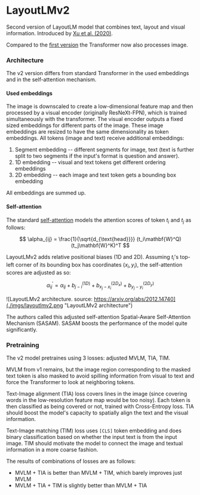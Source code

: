 # LayoutLMv2

Second version of LayoutLM model that combines text, layout and visual
information. Introduced by [Xu et al. (2020)](https://arxiv.org/abs/2012.14740).

Compared to the [first version](./layoutlm_v1.md) the Transformer now also
processes image.

### Architecture

The v2 version differs from standard Transformer in the used embeddings and in
the self-attention mechanism.

#### Used embeddings

The image is downscaled to create a low-dimensional feature map and then
processed by a visual encoder (originally ResNeXt-FPN), which is trained
simultaneously with the transformer. The visual encoder outputs a fixed sized
embeddings for different parts of the image. These image embeddings are resized
to have the same dimensionality as token embeddings. All tokens (image and text)
receive additional embeddings:

1. Segment embedding -- different segments for image, text (text is further
   split to two segments if the input's format is question and answer).
2. 1D embedding -- visual and text tokens get different ordering embeddings
3. 2D embedding -- each image and text token gets a bounding box embedding

All embeddings are summed up.

#### Self-attention

The standard [self-attention](./transformer_self_attention.md) models the
attention scores of token $t_i$ and $t_j$ as follows:

$$
\alpha_{ij} = \frac{1}{\sqrt{d_{\text{head}}}}
  (t_i\mathbf{W}^Q)
  (t_j\mathbf{W}^K)^T
$$

LayoutLMv2 adds relative positional biases (1D and 2D). Assuming $t_i$'s
top-left corner of its bounding box has coordinates $(x_i, y_i)$, the
self-attention scores are adjusted as so:

$$
\alpha_{ij}^\prime =
  \alpha_{ij} +
  b^{(1D)}_{j-i} +
  b^{(2D_x)}_{x_j - x_i} +
  b^{(2D_y)}_{y_j - y_i}
$$

![LayoutLMv2 architecture. source:
https://arxiv.org/abs/2012.14740](./imgs/layoutlmv2.png "LayoutLMv2
architecture")

The authors called this adjusted self-attention Spatial-Aware Self-Attention
Mechanism (SASAM). SASAM boosts the performance of the model quite
significantly.

### Pretraining

The v2 model pretraines using 3 losses: adjusted MVLM, TIA, TIM.

MVLM from v1 remains, but the image region corresponding to the masked text
token is also masked to avoid spilling information from visual to text and force
the Transformer to look at neighboring tokens.

Text-Image alignment (TIA) loss covers lines in the image (since covering words
in the low-resolution feature map would be too noisy). Each token is then
classified as being covered or not, trained with Cross-Entropy loss. TIA should
boost the model's capacity to spatially align the text and the visual
information.

Text-Image matching (TIM) loss uses `[CLS]` token embedding and does binary
classification based on whether the input text is from the input image. TIM
should motivate the model to connect the image and textual information in a more
coarse fashion.

The results of combinations of losses are as follows:
- MVLM + TIA is better than MVLM + TIM, which barely improves just MVLM
- MVLM + TIA + TIM is slightly better than MVLM + TIA

